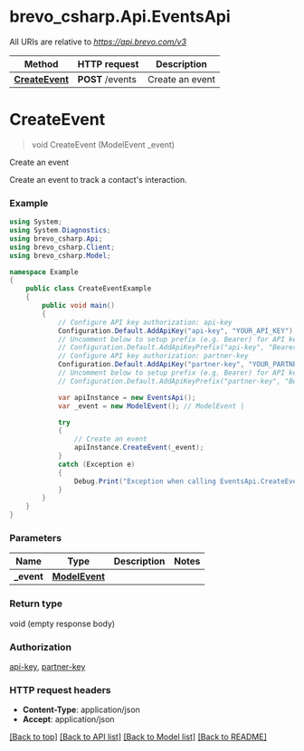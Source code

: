# brevo_csharp.Api.EventsApi

All URIs are relative to *https://api.brevo.com/v3*

Method | HTTP request | Description
------------- | ------------- | -------------
[**CreateEvent**](EventsApi.md#createevent) | **POST** /events | Create an event


<a name="createevent"></a>
# **CreateEvent**
> void CreateEvent (ModelEvent _event)

Create an event

Create an event to track a contact's interaction.

### Example
```csharp
using System;
using System.Diagnostics;
using brevo_csharp.Api;
using brevo_csharp.Client;
using brevo_csharp.Model;

namespace Example
{
    public class CreateEventExample
    {
        public void main()
        {
            // Configure API key authorization: api-key
            Configuration.Default.AddApiKey("api-key", "YOUR_API_KEY");
            // Uncomment below to setup prefix (e.g. Bearer) for API key, if needed
            // Configuration.Default.AddApiKeyPrefix("api-key", "Bearer");
            // Configure API key authorization: partner-key
            Configuration.Default.AddApiKey("partner-key", "YOUR_PARTNER_KEY");
            // Uncomment below to setup prefix (e.g. Bearer) for API key, if needed
            // Configuration.Default.AddApiKeyPrefix("partner-key", "Bearer");

            var apiInstance = new EventsApi();
            var _event = new ModelEvent(); // ModelEvent | 

            try
            {
                // Create an event
                apiInstance.CreateEvent(_event);
            }
            catch (Exception e)
            {
                Debug.Print("Exception when calling EventsApi.CreateEvent: " + e.Message );
            }
        }
    }
}
```

### Parameters

Name | Type | Description  | Notes
------------- | ------------- | ------------- | -------------
 **_event** | [**ModelEvent**](ModelEvent.md)|  | 

### Return type

void (empty response body)

### Authorization

[api-key](../README.md#api-key), [partner-key](../README.md#partner-key)

### HTTP request headers

 - **Content-Type**: application/json
 - **Accept**: application/json

[[Back to top]](#) [[Back to API list]](../README.md#documentation-for-api-endpoints) [[Back to Model list]](../README.md#documentation-for-models) [[Back to README]](../README.md)

